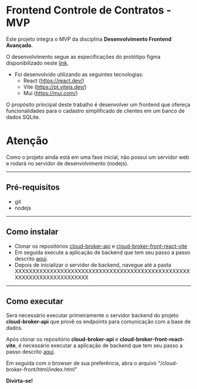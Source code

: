 # Frontend Controle de Contratos - MVP

Este projeto integra o MVP da disciplina **Desenvolvimento Frontend Avançado**.

O desenvolvimento segue as especificações do protótipo figma disponibilizado neste [link](https://www.figma.com/design/SlqUMW8DEKEKWyWY5MigVb/Prototipa%C3%A7%C3%A3o-MVP-Desenv-Front-end--Avan%C3%A7ado?node-id=10-440).

  - Foi desenvolvido utilizando as seguintes tecnologias:
    - React (https://react.dev/)
    - Vite (https://pt.vitejs.dev/)
    - Mui (https://mui.com/)

O propósito principal deste trabalho é desenvolver um frontend que ofereça funcionalidades para o cadastro simplificado de clientes em um banco de dados SQLite.

# Atenção

Como o projeto ainda está em uma fase inicial, não possui um servidor web e rodará no servidor de desenvolvimento (nodejs). 

---
## Pré-requisitos

- git
- nodejs

---
## Como instalar

- Clonar os repositórios [cloud-broker-api](https://github.com/albbassi/cloud-broker-api.git) e [cloud-broker-front-react-vite](https://github.com/albbassi/cloud-broker-front-react-vite.git)
- Em seguida execute a aplicação de backend que tem seu passo a passo descrito [aqui](https://github.com/albbassi/cloud-broker-api).
- Depois de inicializar o servidor de backend, navegue até a pasta XXXXXXXXXXXXXXXXXXXXXXXXXXXXXXXXXXXXXXXXXXXXXXXXXXXXXXXXXXXXXXXXXXXXXXX





---
## Como executar 


Será necessário executar primeiramente o servidor backend do projeto **cloud-broker-api** que provê os endpoints para comunicação com a base de dados.

Após clonar os repositório **cloud-broker-api** e **cloud-broker-front-react-vite**, é necessário executar a aplicação de backend que tem seu passo a passo descrito [aqui](https://github.com/albbassi/cloud-broker-api).

Em seguida com o browser de sua preferência, abra o arquivo "/cloud-broker-front/html/index.html"

**Divirta-se!**
